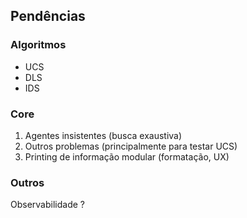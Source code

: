 ## Pendências

### Algoritmos
* UCS
* DLS
* IDS

### Core
1. Agentes insistentes (busca exaustiva)
2. Outros problemas (principalmente para testar UCS)
3. Printing de informação modular (formatação, UX)

### Outros
Observabilidade
?